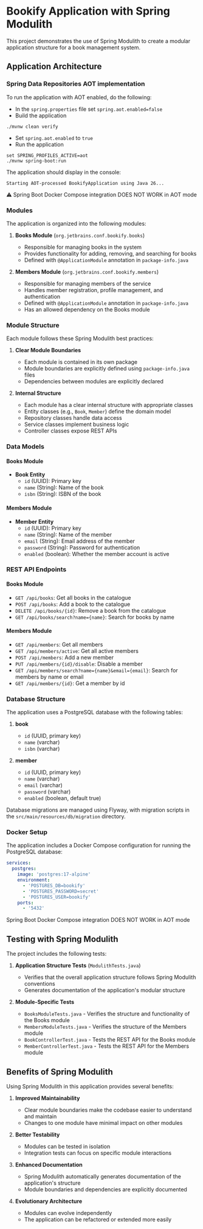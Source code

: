 # Bookify Application with Spring Modulith

This project demonstrates the use of Spring Modulith to create a modular application structure for a book management system.

## Application Architecture

### Spring Data Repositories AOT implementation

To run the application with AOT enabled, do the following:
* In the `spring.properties` file set `spring.aot.enabled=false`
* Build the application
```shell
./mvnw clean verify
```
* Set `spring.aot.enabled` to `true`
* Run the application
```shell
set SPRING_PROFILES_ACTIVE=aot
./mvnw spring-boot:run     
```
The application should display in the console:
```shell
Starting AOT-processed BookifyApplication using Java 26...
```
⚠️ Spring Boot Docker Compose integration DOES NOT WORK in AOT mode


### Modules

The application is organized into the following modules:

1. **Books Module** (`org.jetbrains.conf.bookify.books`)
   - Responsible for managing books in the system
   - Provides functionality for adding, removing, and searching for books
   - Defined with `@ApplicationModule` annotation in `package-info.java`

2. **Members Module** (`org.jetbrains.conf.bookify.members`)
   - Responsible for managing members of the service
   - Handles member registration, profile management, and authentication
   - Defined with `@ApplicationModule` annotation in `package-info.java`
   - Has an allowed dependency on the Books module

### Module Structure

Each module follows these Spring Modulith best practices:

1. **Clear Module Boundaries**
   - Each module is contained in its own package
   - Module boundaries are explicitly defined using `package-info.java` files
   - Dependencies between modules are explicitly declared

2. **Internal Structure**
   - Each module has a clear internal structure with appropriate classes
   - Entity classes (e.g., `Book`, `Member`) define the domain model
   - Repository classes handle data access
   - Service classes implement business logic
   - Controller classes expose REST APIs

### Data Models

#### Books Module
- **Book Entity**
  - `id` (UUID): Primary key
  - `name` (String): Name of the book
  - `isbn` (String): ISBN of the book

#### Members Module
- **Member Entity**
  - `id` (UUID): Primary key
  - `name` (String): Name of the member
  - `email` (String): Email address of the member
  - `password` (String): Password for authentication
  - `enabled` (boolean): Whether the member account is active

### REST API Endpoints

#### Books Module
- `GET /api/books`: Get all books in the catalogue
- `POST /api/books`: Add a book to the catalogue
- `DELETE /api/books/{id}`: Remove a book from the catalogue
- `GET /api/books/search?name={name}`: Search for books by name

#### Members Module
- `GET /api/members`: Get all members
- `GET /api/members/active`: Get all active members
- `POST /api/members`: Add a new member
- `PUT /api/members/{id}/disable`: Disable a member
- `GET /api/members/search?name={name}&email={email}`: Search for members by name or email
- `GET /api/members/{id}`: Get a member by id

### Database Structure

The application uses a PostgreSQL database with the following tables:

1. **book**
   - `id` (UUID, primary key)
   - `name` (varchar)
   - `isbn` (varchar)

2. **member**
   - `id` (UUID, primary key)
   - `name` (varchar)
   - `email` (varchar)
   - `password` (varchar)
   - `enabled` (boolean, default true)

Database migrations are managed using Flyway, with migration scripts in the `src/main/resources/db/migration` directory.

### Docker Setup

The application includes a Docker Compose configuration for running the PostgreSQL database:

```yaml
services:
  postgres:
    image: 'postgres:17-alpine'
    environment:
      - 'POSTGRES_DB=bookify'
      - 'POSTGRES_PASSWORD=secret'
      - 'POSTGRES_USER=bookify'
    ports:
      - '5432'
```
Spring Boot Docker Compose integration DOES NOT WORK in AOT mode

## Testing with Spring Modulith

The project includes the following tests:

1. **Application Structure Tests** (`ModulithTests.java`)
   - Verifies that the overall application structure follows Spring Modulith conventions
   - Generates documentation of the application's modular structure

2. **Module-Specific Tests**
   - `BooksModuleTests.java` - Verifies the structure and functionality of the Books module
   - `MembersModuleTests.java` - Verifies the structure of the Members module
   - `BookControllerTest.java` - Tests the REST API for the Books module
   - `MemberControllerTest.java` - Tests the REST API for the Members module

## Benefits of Spring Modulith

Using Spring Modulith in this application provides several benefits:

1. **Improved Maintainability**
   - Clear module boundaries make the codebase easier to understand and maintain
   - Changes to one module have minimal impact on other modules

2. **Better Testability**
   - Modules can be tested in isolation
   - Integration tests can focus on specific module interactions

3. **Enhanced Documentation**
   - Spring Modulith automatically generates documentation of the application's structure
   - Module boundaries and dependencies are explicitly documented

4. **Evolutionary Architecture**
   - Modules can evolve independently
   - The application can be refactored or extended more easily
